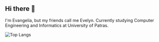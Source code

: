## Hi there 👋
I'm Evangelia, but my friends call me Evelyn. 
Currently studying Computer Engineering and Informatics at University of Patras.

![Top Langs](https://github-readme-stats.vercel.app/api/top-langs/?username=EvelyneKol&layout=compact&theme=default)



<!--
**EvelyneKol/EvelyneKol** is a ✨ _special_ ✨ repository because its `README.md` (this file) appears on your GitHub profile.

Here are some ideas to get you started:

- 🔭 I’m currently working on ...
- 🌱 I’m currently learning ...
- 👯 I’m looking to collaborate on ...
- 🤔 I’m looking for help with ...
- 💬 Ask me about ...
- 📫 How to reach me: ...
- 😄 Pronouns: ...
- ⚡ Fun fact: ...
-->
